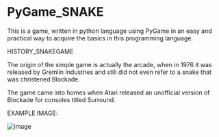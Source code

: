 # PyGame_SNAKE
This is a game, written in python language using PyGame in an easy and practical way to acquire the basics in this programming language. 




HISTORY_SNAKEGAME

The origin of the simple game is actually the arcade, when in 1976 it was released by Gremlin Industries 
and still did not even refer to a snake that was christened Blockade. 

The game came into homes when Atari released an unofficial version of Blockade for consoles titled Surround.





EXAMPLE IMAGE:

![image](https://github.com/bilisito98/PyGame_SNAKE/assets/102624868/20bc6a43-135c-41cc-bfde-26bcac639d78)

